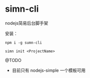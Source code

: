 # simn-cli
nodejs简易后台脚手架

安装：
```
npm i -g sumn-cli

simn init <ProjectName>
```

@TODO

* 目前只有 nodejs-simple 一个模板可用
